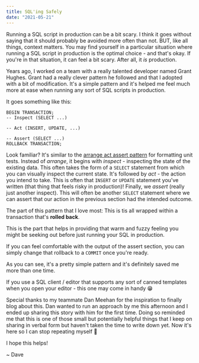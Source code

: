 ```yaml
---
title: SQL'ing Safely
date: "2021-05-21"
---
```


Running a SQL script in production can be a bit scary. I think it goes without saying that it should probably be avoided more often than not. BUT, like all things, context matters.
You may find yourself in a particular situation where running a SQL script in production is the optimal choice - and that's okay. If you're in that situation, it can feel a bit scary. After all, it *is* production.

Years ago, I worked on a team with a really talented developer named Grant Hughes. Grant had a really clever pattern he followed and that I adopted with a bit of modification. 
It's a simple pattern and it's helped me feel much more at ease when running any sort of SQL scripts in production. 

It goes something like this:
```
BEGIN TRANSACTION;
-- Inspect (SELECT ...)

-- Act (INSERT, UPDATE, ...)

-- Assert (SELECT ...)
ROLLBACK TRANSACTION;
```

Look familiar? It's similar to the [arrange act assert pattern](http://wiki.c2.com/?**ArrangeActAssert) for formatting unit tests.
Instead of *arrange*, it begins with *inspect* - inspecting the state of the existing data. This often takes the form of a `SELECT` statement from which you can visually inspect the current state.
It's followed by *act* - the action you intend to take. This is often that `INSERT` or `UPDATE` statement you've written (that thing that feels risky in production)!
Finally, we *assert* (really just another inspect). This will often be another `SELECT` statement where we can assert that our action in the previous section had the intended outcome.

The part of this pattern that I love most: This is tis all wrapped within a transaction that's **rolled back**.

This is the part that helps in providing that warm and fuzzy feeling you might be seeking out before just running your SQL in production. 

If you can feel comfortable with the output of the assert section, you can simply change that rollback to a `COMMIT` once you're ready.

As you can see, it's a pretty simple pattern and it's definitely saved me more than one time. 

If you use a SQL client / editor that supports any sort of canned templates when you open your editor - this one may come in handy 😁

Special thanks to my teammate Dan Meehan for the inspiration to finally blog about this. Dan wanted to run an approach by me this afternoon and I ended up sharing this story with him for the first time. Doing so reminded me that this is one of those small but potentially helpful things that I keep on sharing in verbal form but haven't taken the time to write down yet. Now it's here so I can stop repeating myself 🤣 

I hope this helps!  

~ Dave



